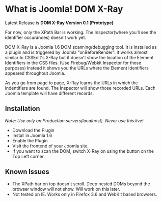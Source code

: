 What is Joomla! DOM X-Ray
=================

Latest Release is **DOM X-Ray Version 0.1 (Prototype)**

For now, only the XPath Bar is working. The Inspector(where you'll see the identifier occurances) doesn't work yet. 

DOM X-Ray is a Joomla 1.6 DOM scanning/debugging tool. It is installed as a plugin and is triggered by Joomla "onBeforeRender".
It works almost similar to CSSEdit's X-Ray but it doesn't show the location of the Element Identifiers in the CSS files. (Use Firebug/Webkit Inspector for those purposes)
Instead it shows you the URLs where the Element Identifiers appeared throughout Joomla. 

As you go from page to page, X-Ray learns the URLs in which the indentifiers are found. 
The Inspector will show those recorded URLs. Each Joomla template will have different records.

Installation
------------

*Note: Use only on Production servers(localhost). Never use this live!*

* Download the Plugin
* Install in Joomla 1.6
* Enable the Plugin
* Visit the frontend of your Joomla site. 
* If you want to scan the DOM, switch X-Ray on using the button on the Top Left corner.

Known Issues
------------

* The XPath bar on top doesn't scroll. Deep nested DOMs beyond the browser window will not show. Will work on this later.
* Not tested on IE. Works only in Firefox 3.6 and WebKit based browsers.